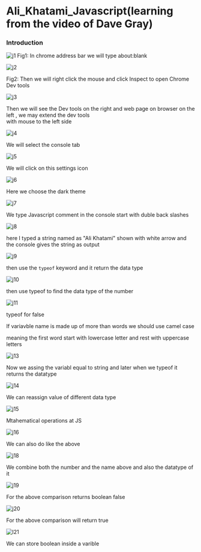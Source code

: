 # Ali_Khatami_Javascript(learning from the video of Dave Gray)

### Introduction

![j1](https://github.com/C191068/Ali_Khatami_JS/assets/89090776/a5949854-9e4a-4045-8df2-a91144b9d98a)
Fig1: In chrome address bar we will type about:blank <br>

![j2](https://github.com/C191068/Ali_Khatami_JS/assets/89090776/2594a3f7-ed9a-44ae-9299-47c0c4bf9ff5)

Fig2: Then we will right click the mouse and click Inspect to open Chrome Dev tools <br>

![j3](https://github.com/C191068/Ali_Khatami_JS/assets/89090776/937f038b-dc11-47dc-9679-ea7c3943c67d)

Then we will see the Dev tools on the right and web page on browser  on the left , we may extend the dev tools <br>
with mouse to the left side <br>

![j4](https://github.com/C191068/Ali_Khatami_JS/assets/89090776/d5583860-a2a3-40eb-a56c-08b354bf8096)

We will select the console tab <br>

![j5](https://github.com/C191068/Ali_Khatami_JS/assets/89090776/af67d0e2-3386-4215-97cd-5c6a2566b09c)

We will click on this settings icon <br>

![j6](https://github.com/C191068/Ali_Khatami_JS/assets/89090776/6825c2ee-ecb0-41c9-837a-d8b8d66e2cdd)

Here we choose the dark theme <br>

![j7](https://github.com/C191068/Ali_Khatami_JS/assets/89090776/f1fc38cb-aafe-4c3a-9b9c-04599255f7d0)

We type Javascript comment in the console start with duble back slashes <br>


![j8](https://github.com/C191068/Ali_Khatami_JS/assets/89090776/d091b162-a603-4a50-b226-b5cfd174df13)

here I typed a string named as "Ali Khatami" shown with white arrow and the console gives the string as output <br>

![j9](https://github.com/C191068/Ali_Khatami_JS/assets/89090776/6f15f885-9b56-4b94-a25b-915e80b9f113)

then use the ```typeof``` keyword and it return the data type <br>


![j10](https://github.com/C191068/Ali_Khatami_JS/assets/89090776/7efa58ed-0841-4d3b-a860-94481fec8a60)

then use typeof to find the data type of the number <br>


![j11](https://github.com/C191068/Ali_Khatami_JS/assets/89090776/0f97f7f2-1f54-4d65-ba5d-6ce407d35623)

typeof for false <br>


If variavble name is made up of more than words we should use camel case <br>

meaning the first word start with lowercase letter and rest with uppercase letters <br>


![j13](https://github.com/C191068/Ali_Khatami_JS/assets/89090776/58ea9a79-3ab0-47bb-9231-be37b4efca8d)

Now we assing the variabl equal to string and later when we typeof it returns the datatype <br>

![j14](https://github.com/C191068/Ali_Khatami_JS/assets/89090776/467097ef-f5e7-4b29-ad93-dae22a38dc6c)

We can reassign value of different data type <br>

![j15](https://github.com/C191068/Ali_Khatami_JS/assets/89090776/a343ec0a-1b52-4faa-8afd-395499719b18)

Mtahematical operations at JS <br>


![j16](https://github.com/C191068/Ali_Khatami_JS/assets/89090776/36d63e33-59f5-4913-8d31-f51d414f9c75)

We can also do like the above <br>

![j18](https://github.com/C191068/Ali_Khatami_JS/assets/89090776/6a0afd89-a7df-42cb-b901-4bf5caa86d90)

We combine both the number and the name above and also the datatype of it  <br>

![j19](https://github.com/C191068/Ali_Khatami_JS/assets/89090776/cf8a690f-28d2-43aa-ae27-9d0f10d4ce2c)

For the above comparison returns boolean false <br>

![j20](https://github.com/C191068/Ali_Khatami_JS/assets/89090776/6b718e58-fdd7-414c-b78f-793bfde536ce)


For the above comparison will return true <br>


![l21](https://github.com/C191068/Ali_Khatami_JS/assets/89090776/60eeb64f-6aae-4b5c-b5ea-4be519fc6f83)

We can store boolean inside a varible <br>










